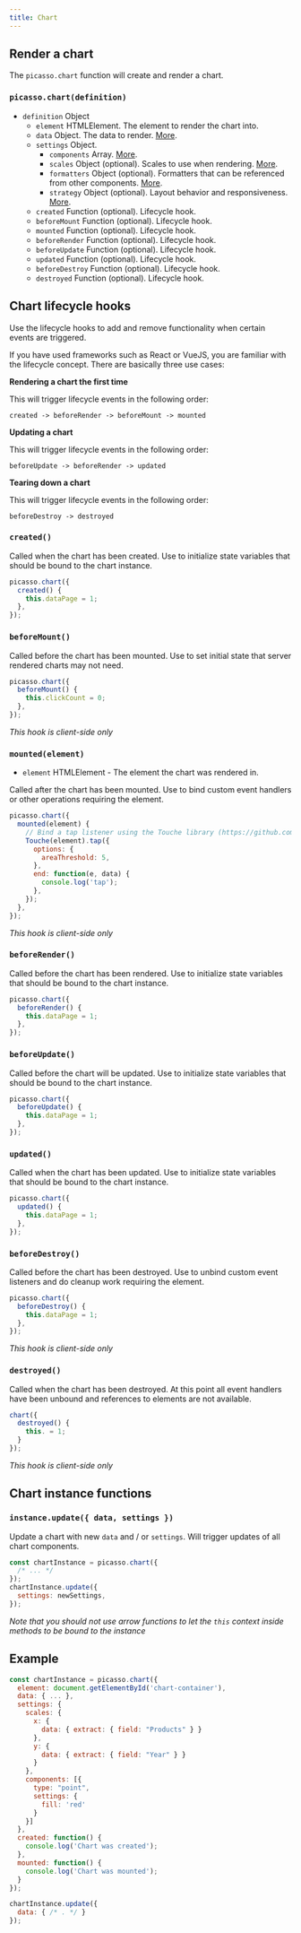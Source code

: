 ```yaml
---
title: Chart
---
```


## Render a chart

The `picasso.chart` function will create and render a chart.

### `picasso.chart(definition)`

- `definition` Object
  - `element` HTMLElement. The element to render the chart into.
  - `data` Object. The data to render. [More](./data.md).
  - `settings` Object.
    - `components` Array. [More](./components.md).
    - `scales` Object (optional). Scales to use when rendering. [More](./scales.md).
    - `formatters` Object (optional). Formatters that can be referenced from other components. [More](./formatters.md).
    - `strategy` Object (optional). Layout behavior and responsiveness. [More](./dock-layout.md).
  - `created` Function (optional). Lifecycle hook.
  - `beforeMount` Function (optional). Lifecycle hook.
  - `mounted` Function (optional). Lifecycle hook.
  - `beforeRender` Function (optional). Lifecycle hook.
  - `beforeUpdate` Function (optional). Lifecycle hook.
  - `updated` Function (optional). Lifecycle hook.
  - `beforeDestroy` Function (optional). Lifecycle hook.
  - `destroyed` Function (optional). Lifecycle hook.

## Chart lifecycle hooks

Use the lifecycle hooks to add and remove functionality when certain events are triggered.

If you have used frameworks such as React or VueJS, you are familiar with the lifecycle concept. There are basically three use cases:

**Rendering a chart the first time**

This will trigger lifecycle events in the following order:

`created -> beforeRender -> beforeMount -> mounted`

**Updating a chart**

This will trigger lifecycle events in the following order:

`beforeUpdate -> beforeRender -> updated`

**Tearing down a chart**

This will trigger lifecycle events in the following order:

`beforeDestroy -> destroyed`

### `created()`

Called when the chart has been created. Use to initialize state variables that should be bound to the chart instance.

```js
picasso.chart({
  created() {
    this.dataPage = 1;
  },
});
```

### `beforeMount()`

Called before the chart has been mounted. Use to set initial state that server rendered charts may not need.

```js
picasso.chart({
  beforeMount() {
    this.clickCount = 0;
  },
});
```

_This hook is client-side only_

### `mounted(element)`

- `element` HTMLElement - The element the chart was rendered in.

Called after the chart has been mounted. Use to bind custom event handlers or other operations requiring the element.

```js
picasso.chart({
  mounted(element) {
    // Bind a tap listener using the Touche library (https://github.com/stoffeastrom/touche)
    Touche(element).tap({
      options: {
        areaThreshold: 5,
      },
      end: function(e, data) {
        console.log('tap');
      },
    });
  },
});
```

_This hook is client-side only_

### `beforeRender()`

Called before the chart has been rendered. Use to initialize state variables that should be bound to the chart instance.

```js
picasso.chart({
  beforeRender() {
    this.dataPage = 1;
  },
});
```

### `beforeUpdate()`

Called before the chart will be updated. Use to initialize state variables that should be bound to the chart instance.

```js
picasso.chart({
  beforeUpdate() {
    this.dataPage = 1;
  },
});
```

### `updated()`

Called when the chart has been updated. Use to initialize state variables that should be bound to the chart instance.

```js
picasso.chart({
  updated() {
    this.dataPage = 1;
  },
});
```

### `beforeDestroy()`

Called before the chart has been destroyed. Use to unbind custom event listeners and do cleanup work requiring the element.

```js
picasso.chart({
  beforeDestroy() {
    this.dataPage = 1;
  },
});
```

_This hook is client-side only_

### `destroyed()`

Called when the chart has been destroyed. At this point all event handlers have been unbound and references to elements are not available.

```js
chart({
  destroyed() {
    this. = 1;
  }
});
```

_This hook is client-side only_

## Chart instance functions

### `instance.update({ data, settings })`

Update a chart with new `data` and / or `settings`. Will trigger updates of all chart components.

```js
const chartInstance = picasso.chart({
  /* ... */
});
chartInstance.update({
  settings: newSettings,
});
```

_Note that you should not use arrow functions to let the `this` context inside methods to be bound to the instance_

## Example

```js
const chartInstance = picasso.chart({
  element: document.getElementById('chart-container'),
  data: { ... },
  settings: {
    scales: {
      x: {
        data: { extract: { field: "Products" } }
      },
      y: {
        data: { extract: { field: "Year" } }
      }
    },
    components: [{
      type: "point",
      settings: {
        fill: 'red'
      }
    }]
  },
  created: function() {
    console.log('Chart was created');
  },
  mounted: function() {
    console.log('Chart was mounted');
  }
});

chartInstance.update({
  data: { /* . */ }
});
```
